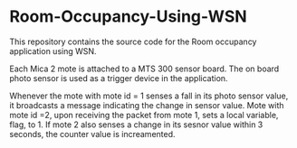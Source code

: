 # Room-Occupancy-Using-WSN
This repository contains the source code for the Room occupancy application using WSN.

Each Mica 2 mote is attached to a MTS 300 sensor board. The on board photo sensor is used as a trigger device in the application.

Whenever the mote with mote id = 1 senses a fall in its photo sensor value, it broadcasts a message indicating the change in sensor value.
Mote with mote id =2, upon receiving the packet from mote 1, sets a local variable, flag, to 1. If mote 2 also senses a change in its sesnor value within 3 seconds, the counter value is increamented.
